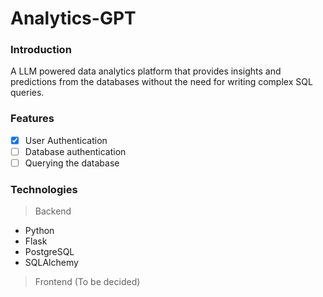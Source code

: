 # Analytics-GPT

### Introduction
A LLM powered data analytics platform that provides insights and predictions from the databases without the need for writing complex SQL queries.

### Features
- [x] User Authentication
- [ ] Database authentication
- [ ] Querying the database

### Technologies
> Backend
- Python
- Flask
- PostgreSQL
- SQLAlchemy

> Frontend
(To be decided)
